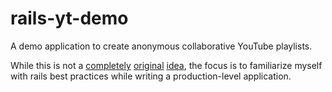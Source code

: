 rails-yt-demo
=============
A demo application to create anonymous collaborative YouTube playlists.

While this is not a [completely](https://www.spotify.com/us/blog/archives/2008/01/30/collaborative-playlists/) [original](http://dropmark.com/blog/using-dropmark-video-playlists-with-youtube-and-vimeo/) [idea](http://www.b00mbox.com/bb_main.php), the focus is to familiarize myself with rails best practices while writing a production-level application.
